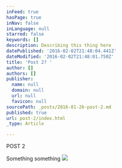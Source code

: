 ```yaml
---
inFeed: true
hasPage: true
inNav: false
inLanguage: null
starred: false
keywords: []
description: Describing this thing here
datePublished: '2016-02-02T21:48:04.441Z'
dateModified: '2016-02-02T21:48:01.750Z'
title: 'Post 2? '
author: []
authors: []
publisher:
  name: null
  domain: null
  url: null
  favicon: null
sourcePath: _posts/2016-01-26-post-2.md
published: true
url: post-2/index.html
_type: Article

---
```

POST 2

Something something
![](https://the-grid-user-content.s3-us-west-2.amazonaws.com/3959a54d-6be5-448f-9b72-fb74a02f6b3e.jpg)